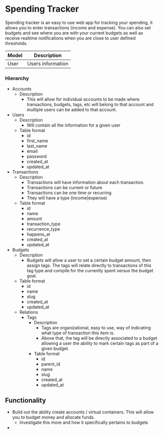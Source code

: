 # Spending Tracker

Spending tracker is an easy to use web app for tracking your spending, it allows you to enter transactions (income and expense). You can also set budgets and see where you are with your current budgets as well as receive realtime notifications when you are close to user defined thresholds.

| Model                     | Description                           |
|---------------------------|---------------------------------------|
| User                      | Users information                     |

### Hierarchy
- Accounts
    - Description
        - This will allow for individual accounts to be made where transactions, budgets, tags, etc will belong to that account and multiple users can be added to that account. 
- Users
    - Description
        - Will contain all the information for a given user
    - Table format
        - id
        - first_name
        - last_name
        - email
        - password
        - created_at
        - updated_at
- Transactions
    - Description
        - Transactions will have information about each transaction.
        - Transactions can be current or future
        - Transactions can be one time or recurring
        - They will have a type (income|expense)
    - Table format
        - id
        - name
        - amount
        - transaction_type
        - recurrence_type
        - happens_at
        - created_at
        - updated_at
- Budgets
    - Description
        - Budgets will allow a user to set a certain budget amount, then assign tags. The tags will relate directly to transactions of this tag type and compile for the currently spent versus the budget goal.
    - Table format
        - id
        - name
        - slug
        - created_at
        - updated_at
    - Relations
        - Tags
            - Description
                - Tags are organizational, easy to use, way of indicating what type of transaction this item is.
                - Above that, the tag will be directly associated to a budget allowing a user the ability to mark certain tags as part of a given budget.
            - Table format
                - id
                - parent_id
                - name
                - slug
                - created_at
                - updated_at

## Functionality
- Build out the ability create accounts / virtual containers. This will allow you to budget money and allocate funds.
    - Investigate this more and how it specifically pertains to budgets
-
